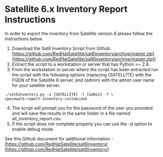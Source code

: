# Satellite 6.x Inventory Report Instructions

In order to export the inventory from Satellite version 6 please follow the instructions
below.

1. Download the Sat6 Inventory Script from Github.
[https://github.com/RedHatSatellite/sat6Inventory/archive/master.zip](https://github.com/RedHatSatellite/sat6Inventory/archive/master.zip])
2. Extract the script to a workstation or server that has Python >= 2.6.
3. From the workstation or server where the script has been extracted run the script with the following options (replacing {SATELLITE} with the FQDN of the Satellite 6 server, and {admin} with the admin user name for your satellite server.
```
./sat6Inventory.py -s {SATELLITE} -l {admin} -f \
spacewalk-report-inventory-customized
```
4. The script will prompt you for the password of the user you provided and will save the results in the same folder in a file named all_inventory_report.csv.
5. If the script does not complete properly you can use the -d option to enable debug mode.


See this Github document for additional information - [https://github.com/RedHatSatellite/sat6Inventory/ (https://github.com/RedHatSatellite/sat6Inventory/)
